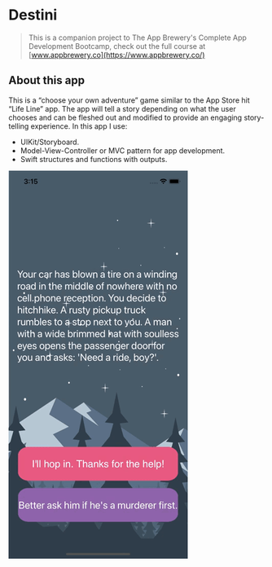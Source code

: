 # Destini
>This is a companion project to The App Brewery's Complete App Development Bootcamp, check out the full course at [www.appbrewery.co](https://www.appbrewery.co/)
## About this app
This is a “choose your own adventure” game similar to the App Store hit “Life Line” app. The app will tell a story depending on what the user chooses and can be fleshed out and modified to provide an engaging story-telling experience. In this app I use:
* UIKit/Storyboard.
* Model-View-Controller or MVC pattern for app development.
* Swift structures and functions with outputs.

![DEMO](https://raw.githubusercontent.com/anmikhailov/Destini/master/.github/images/demo.gif)
